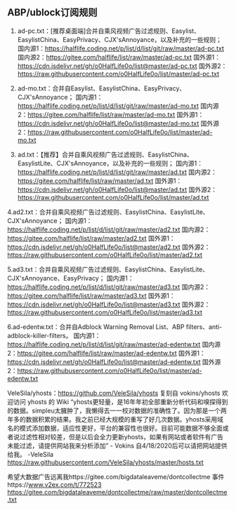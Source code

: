 ## ABP/ublock订阅规则

1. ad-pc.txt：[推荐桌面端]合并自乘风视频广告过滤规则、Easylist、EasylistChina、EasyPrivacy、CJX'sAnnoyance，以及补充的一些规则；
国内源1：https://halflife.coding.net/p/list/d/list/git/raw/master/ad-pc.txt
国内源2：https://gitee.com/halflife/list/raw/master/ad-pc.txt
国外源1：https://cdn.jsdelivr.net/gh/o0HalfLife0o/list@master/ad-pc.txt
国外源2：https://raw.githubusercontent.com/o0HalfLife0o/list/master/ad-pc.txt

2. ad-mo.txt：合并自Easylist、EasylistChina、EasyPrivacy、CJX'sAnnoyance；
国内源1：https://halflife.coding.net/p/list/d/list/git/raw/master/ad-mo.txt
国内源2：https://gitee.com/halflife/list/raw/master/ad-mo.txt
国外源1：https://cdn.jsdelivr.net/gh/o0HalfLife0o/list@master/ad-mo.txt
国外源2：https://raw.githubusercontent.com/o0HalfLife0o/list/master/ad-mo.txt

3. ad.txt：【推荐】合并自乘风视频广告过滤规则、EasylistChina、EasylistLite、CJX'sAnnoyance，以及补充的一些规则；
国内源1：https://halflife.coding.net/p/list/d/list/git/raw/master/ad.txt
国内源2：https://gitee.com/halflife/list/raw/master/ad.txt
国外源1：https://cdn.jsdelivr.net/gh/o0HalfLife0o/list@master/ad.txt
国外源2：https://raw.githubusercontent.com/o0HalfLife0o/list/master/ad.txt

4.ad2.txt：合并自乘风视频广告过滤规则、EasylistChina、EasylistLite、CJX'sAnnoyance；
国内源1：https://halflife.coding.net/p/list/d/list/git/raw/master/ad2.txt
国内源2：https://gitee.com/halflife/list/raw/master/ad2.txt
国外源1：https://cdn.jsdelivr.net/gh/o0HalfLife0o/list@master/ad2.txt
国外源2：https://raw.githubusercontent.com/o0HalfLife0o/list/master/ad2.txt

5.ad3.txt：合并自乘风视频广告过滤规则、EasylistChina、EasylistLite、CJX'sAnnoyance、EasyPrivacy；
国内源1：https://halflife.coding.net/p/list/d/list/git/raw/master/ad3.txt
国内源2：https://gitee.com/halflife/list/raw/master/ad3.txt
国外源1：https://cdn.jsdelivr.net/gh/o0HalfLife0o/list@master/ad3.txt
国外源2：https://raw.githubusercontent.com/o0HalfLife0o/list/master/ad3.txt

6.ad-edentw.txt：合并自Adblock Warning Removal List、ABP filters、anti-adblock-killer-filters。
国内源1：https://halflife.coding.net/p/list/d/list/git/raw/master/ad-edentw.txt
国内源2：https://gitee.com/halflife/list/raw/master/ad-edentw.txt
国外源1：https://cdn.jsdelivr.net/gh/o0HalfLife0o/list@master/ad-edentw.txt
国外源2：https://raw.githubusercontent.com/o0HalfLife0o/list/master/ad-edentw.txt


VeleSila/yhosts：https://github.com/VeleSila/yhosts
复刻自 vokins/yhosts
欢迎访问 yhosts 的 Wiki “yhosts更轻量，是16年年初全部重新分析代码和嗅探得到的数据。simpleu太臃肿了，我懒得去一一校对数据的准确性了。因为那是一个两年多的数据积累的结果。我之前已经大规模的重写了好几次数据。yhosts采用域名的模式添加数据，适应性更好，平台的兼容性也很好。目前可能数据不够全面或者说过滤性相对较差，但是以后会全力更新yhosts，如果有网站或者软件有广告未能过滤，请提供网站我来分析添加” - Vokins
自4/18/2020后可以请把网站提供给我。 -VeleSila
https://raw.githubusercontent.com/VeleSila/yhosts/master/hosts.txt

希望大数据广告远离我https://gitee.com/bigdataleaveme/dontcollectme
事件https://www.v2ex.com/t/772523
https://gitee.com/bigdataleaveme/dontcollectme/raw/master/dontcollectme.txt
